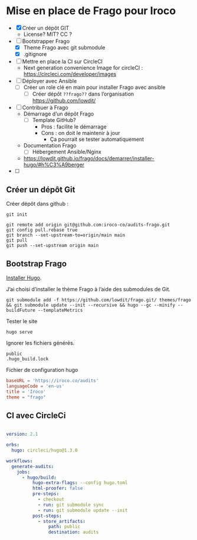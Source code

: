 # Mise en place de Frago pour Iroco

- [X] Créer un dépôt GIT
  - License? MIT? CC ?
- [ ] Bootstrapper Frago 
  - [X] Theme Frago avec git submodule
  - [X] .gitignore
- [ ] Mettre en place la CI sur CircleCI
  - Next generation convenience Image for circleCI : https://circleci.com/developer/images
- [ ] Déployer avec Ansible
  - [ ] Créer un role clé en main pour installer Frago avec ansible
    - [ ] Créer dépôt `??frago??` dans l’organisation https://github.com/lowdit/
- [ ] Contribuer à Frago
  - Démarrage d’un dépôt Frago
    - [ ] Template GitHub?
      - Pros : facilite le démarrage
      - Cons : on doit le maintenir à jour
        - Ça pourrait se tester automatiquement  
  - Documentation Frago
    - [ ] Hébergement Ansible/Nginx
  - https://lowdit.github.io/frago/docs/demarrer/installer-hugo/#h%C3%A9berger
- [ ] 

## Créer un dépôt Git

Créer dépôt dans github : 

```shell
git init
```

```shell
git remote add origin git@github.com:iroco-co/audits-frago.git
git config pull.rebase true
git branch --set-upstream-to=origin/main main
git pull
git push --set-upstream origin main
```


## Bootstrap Frago

[Installer Hugo](https://lowdit.github.io/frago/docs/demarrer/installer-hugo/).

J’ai choisi d’installer le thème Frago à l’aide des submodules de Git.

```shell
git submodule add -f https://github.com/lowdit/frago.git/ themes/frago && git submodule update --init --recursive && hugo --gc --minify --buildFuture --templateMetrics
```

Tester le site

```shell
hugo serve
```
Ignorer les fichiers générés.

```gitignore
public
.hugo_build.lock
```

Fichier de configuration hugo

```toml
baseURL = 'https://iroco.co/audits'
languageCode = 'en-us'
title = 'Iroco'
theme = "frago"
```


## CI avec CircleCi

```yml

version: 2.1

orbs:
  hugo: circleci/hugo@1.3.0

workflows:
  generate-audits:
    jobs:
      - hugo/build:
          hugo-extra-flags: --config hugo.toml
          html-proofer: false
          pre-steps:
            - checkout
            - run: git submodule sync
            - run: git submodule update --init
          post-steps:
            - store_artifacts:
                path: public
                destination: audits

```
